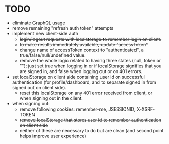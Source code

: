 # TODO

- eliminate GraphQL usage
- remove remaining "refresh auth token" attempts
- implement new client-side auth
  - ~~login/logout requests with localstorage to remember login on client.~~
  - ~~to make results immediately available, update "accessToken"~~
  - change name of accessToken context to "authenticated", a true/false/null/undefined
    value.
  - remove the whole logic related to having three states (null, token or ""); just set true when logging in or if localStorage signifies that you are signed in, and false when logging out or on 401 errors.
- set localStorage on client side containing user id on successful authentication (for profile/dashboard, and to separate signed in from signed out on client side).
  - reset this localStorage on any 401 error received from client, or when signing out in the client.
- when signing out:
  - remove following cookies: remember-me, JSESSIONID, X-XSRF-TOKEN
  - ~~remove localStorage that stores user id to remember authentication on client side~~
  - neither of these are necessary to do but are clean (and second point helps improve user experience)
